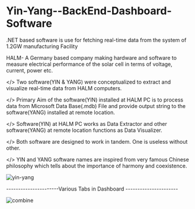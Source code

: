 # Yin-Yang--BackEnd-Dashboard-Software
.NET based software is use for fetching real-time data from the system of 1.2GW manufacturing Facility

HALM- A Germany based company making hardware and software to measure electrical performance of the solar cell in terms of voltage, current, power etc.

</> Two software(YIN & YANG) were conceptualized to extract and visualize real-time data from HALM computers. 

</> Primary Aim of the software(YIN) installed at HALM PC is to process data from Microsoft Data Base(.mdb) File and provide output string to the software(YANG) installed at remote location.

</> Software(YIN) at HALM PC works as Data Extractor and other software(YANG) at remote location functions as Data Visualizer.

</> Both software are designed to work in tandem. One is useless without other.

</> YIN and YANG software names are inspired from very famous Chinese philosophy which tells about the importance of harmony and coexistence.

![yin-yang](https://user-images.githubusercontent.com/81503130/138591248-f51e08a4-9c68-4845-9867-390196d1767f.png)

----------------------Various Tabs in Dashboard ----------------------

![combine](https://user-images.githubusercontent.com/81503130/138591655-f287c3eb-0deb-4cb0-ac30-9a8a523c2476.png)


